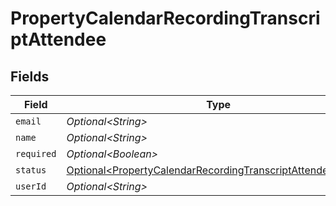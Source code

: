 # PropertyCalendarRecordingTranscriptAttendee


## Fields

| Field                                                                                                                                    | Type                                                                                                                                     | Required                                                                                                                                 | Description                                                                                                                              |
| ---------------------------------------------------------------------------------------------------------------------------------------- | ---------------------------------------------------------------------------------------------------------------------------------------- | ---------------------------------------------------------------------------------------------------------------------------------------- | ---------------------------------------------------------------------------------------------------------------------------------------- |
| `email`                                                                                                                                  | *Optional\<String>*                                                                                                                      | :heavy_minus_sign:                                                                                                                       | N/A                                                                                                                                      |
| `name`                                                                                                                                   | *Optional\<String>*                                                                                                                      | :heavy_minus_sign:                                                                                                                       | N/A                                                                                                                                      |
| `required`                                                                                                                               | *Optional\<Boolean>*                                                                                                                     | :heavy_minus_sign:                                                                                                                       | N/A                                                                                                                                      |
| `status`                                                                                                                                 | [Optional\<PropertyCalendarRecordingTranscriptAttendeeStatus>](../../models/shared/PropertyCalendarRecordingTranscriptAttendeeStatus.md) | :heavy_minus_sign:                                                                                                                       | N/A                                                                                                                                      |
| `userId`                                                                                                                                 | *Optional\<String>*                                                                                                                      | :heavy_minus_sign:                                                                                                                       | N/A                                                                                                                                      |
